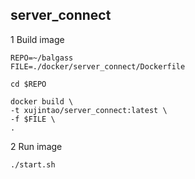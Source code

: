 ## server_connect

1 Build image

```
REPO=~/balgass
FILE=./docker/server_connect/Dockerfile

cd $REPO

docker build \
-t xujintao/server_connect:latest \
-f $FILE \
.
```

2 Run image

```
./start.sh
```
